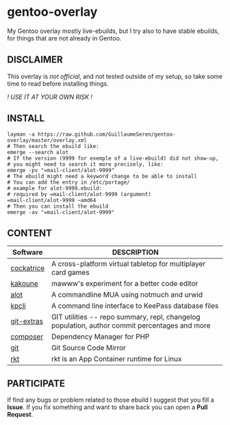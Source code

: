 gentoo-overlay
==============

My Gentoo overlay mostly live-ebuilds, but I try also to have stable ebuilds,
for things that are not already in Gentoo.

## DISCLAIMER
This overlay is *not official*, and not tested outside of my setup,
so take some time to read before installing things.

_! USE IT AT YOUR OWN RISK !_

## INSTALL
```
layman -a https://raw.github.com/GuillaumeSeren/gentoo-overlay/master/overlay.xml
# Then search the ebuild like:
emerge --search alot
# If the version (9999 for exemple of a live-ebuild) did not show-up,
# you might need to search it more precisely, like:
emerge -pv "=mail-client/alot-9999"
# The ebuild might need a keyword change to be able to install
# You can add the entry in /etc/portage/
# example for alot-9999.ebuild:
# required by =mail-client/alot-9999 (argument)
=mail-client/alot-9999 ~amd64
# Then you can install the ebuild
emerge -av "=mail-client/alot-9999"
```

## CONTENT

Software                  | DESCRIPTION
--------------------------|------------
[cockatrice][cockatrice]  | A cross-platform virtual tabletop for multiplayer card games
[kakoune][kakoune]        | mawww's experiment for a better code editor
[alot][alot]              | A commandline MUA using notmuch and urwid
[kpcli][kpcli]            | A command line interface to KeePass database files
[git-extras][git-extras]  | GIT utilities -- repo summary, repl, changelog population, author commit percentages and more
[composer][composer]      | Dependency Manager for PHP
[git][git]                | Git Source Code Mirror
[rkt][rkt]                | rkt is an App Container runtime for Linux

## PARTICIPATE
If find any bugs or problem related to those ebuild I suggest that you fill a __Issue__.
If you fix something and want to share back you can open a __Pull Request__.

[cockatrice]: https://github.com/Cockatrice/Cockatrice
[kakoune]: https://github.com/mawww/kakoune
[alot]: https://github.com/pazz/alot
[kpcli]: http://kpcli.sourceforge.net/
[git-extras]: https://github.com/tj/git-extras
[composer]: https://github.com/composer/composer
[git]: https://github.com/git/git
[rkt]: https://github.com/coreos/rkt
